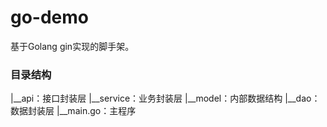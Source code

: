 # go-demo

基于Golang gin实现的脚手架。

### 目录结构

<project>
  |__api：接口封装层
  |__service：业务封装层
  |__model：内部数据结构
  |__dao：数据封装层
  |__main.go：主程序